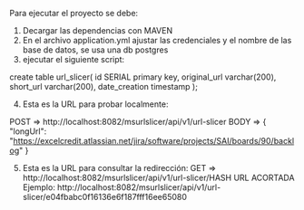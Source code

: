 Para ejecutar el proyecto se debe:
1) Decargar las dependencias con MAVEN
2) En el archivo application.yml ajustar las credenciales y el nombre de las base de datos, se usa una db postgres
3) ejecutar el siguiente script:

create table url_slicer(
	id SERIAL primary key,
	original_url varchar(200),
	short_url varchar(200),
	date_creation timestamp
);

4) Esta es la URL para probar localmente:

POST => http://localhost:8082/msurlslicer/api/v1/url-slicer
BODY => {
    "longUrl": "https://excelcredit.atlassian.net/jira/software/projects/SAI/boards/90/backlog"
}

5) Esta es la URL para consultar la redirección:
GET => http://localhost:8082/msurlslicer/api/v1/url-slicer/HASH URL ACORTADA
Ejemplo:  http://localhost:8082/msurlslicer/api/v1/url-slicer/e04fbabc0f16136e6f187fff16ee65080